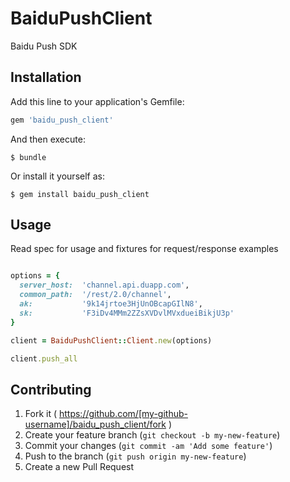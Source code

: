 # BaiduPushClient

Baidu Push SDK

## Installation

Add this line to your application's Gemfile:

```ruby
gem 'baidu_push_client'
```

And then execute:

    $ bundle

Or install it yourself as:

    $ gem install baidu_push_client

## Usage
Read spec for usage and fixtures for request/response examples

```ruby

options = {
  server_host:  'channel.api.duapp.com',
  common_path:  '/rest/2.0/channel',
  ak:           '9k14jrtoe3HjUnOBcapGIlN8',
  sk:           'F3iDv4MMm2ZZsXVDvlMVxdueiBikjU3p'
}

client = BaiduPushClient::Client.new(options)

client.push_all
```

## Contributing

1. Fork it ( https://github.com/[my-github-username]/baidu_push_client/fork )
2. Create your feature branch (`git checkout -b my-new-feature`)
3. Commit your changes (`git commit -am 'Add some feature'`)
4. Push to the branch (`git push origin my-new-feature`)
5. Create a new Pull Request
